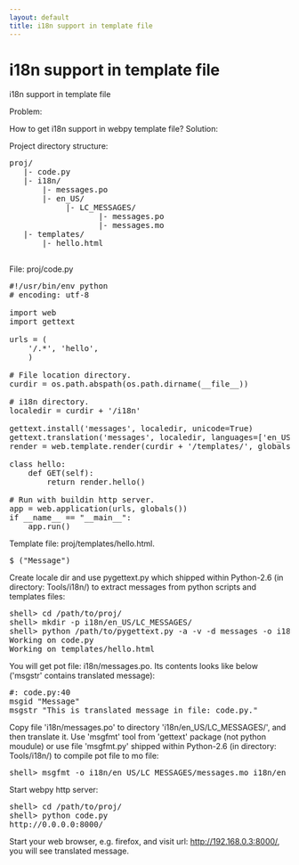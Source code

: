 ```yaml
---
layout: default
title: i18n support in template file
---
```


# i18n support in template file

i18n support in template file

Problem:

How to get i18n support in webpy template file? 
Solution:

Project directory structure: 

<pre>
proj/
   |- code.py
   |- i18n/
       |- messages.po
       |- en_US/
            |- LC_MESSAGES/
                   |- messages.po
                   |- messages.mo
   |- templates/
       |- hello.html

</pre>

File: proj/code.py 

<pre>
#!/usr/bin/env python
# encoding: utf-8

import web
import gettext

urls = (
    '/.*', 'hello',
    )

# File location directory.
curdir = os.path.abspath(os.path.dirname(__file__))

# i18n directory.
localedir = curdir + '/i18n'

gettext.install('messages', localedir, unicode=True)   
gettext.translation('messages', localedir, languages=['en_US']).install(True)  
render = web.template.render(curdir + '/templates/', globals={'_': _})

class hello:
    def GET(self):
        return render.hello()

# Run with buildin http server.
app = web.application(urls, globals())
if __name__ == "__main__":
    app.run()
</pre>

Template file: proj/templates/hello.html. 
<pre>$_("Message")</pre>

Create locale dir and use pygettext.py which shipped within Python-2.6 (in directory: Tools/i18n/) to extract messages from python scripts and templates files: 
<pre>
shell> cd /path/to/proj/
shell> mkdir -p i18n/en_US/LC_MESSAGES/
shell> python /path/to/pygettext.py -a -v -d messages -o i18n/messages.po *.py templates/*.html
Working on code.py
Working on templates/hello.html
</pre>

You will get pot file: i18n/messages.po. Its contents looks like below ('msgstr' contains translated message): 
<pre>
#: code.py:40
msgid "Message"
msgstr "This is translated message in file: code.py."
</pre>

Copy file 'i18n/messages.po' to directory 'i18n/en_US/LC_MESSAGES/', and then translate it. Use 'msgfmt' tool from 'gettext' package (not python moudule) or use file 'msgfmt.py' shipped within Python-2.6 (in directory: Tools/i18n/) to compile pot file to mo file: 
<pre>
shell> msgfmt -o i18n/en_US/LC_MESSAGES/messages.mo i18n/en_US/LC_MESSAGES/messages.po
</pre>
Start webpy http server: 
<pre>
shell> cd /path/to/proj/
shell> python code.py
http://0.0.0.0:8000/
</pre>
Start your web browser, e.g. firefox, and visit url: http://192.168.0.3:8000/, you will see translated message.